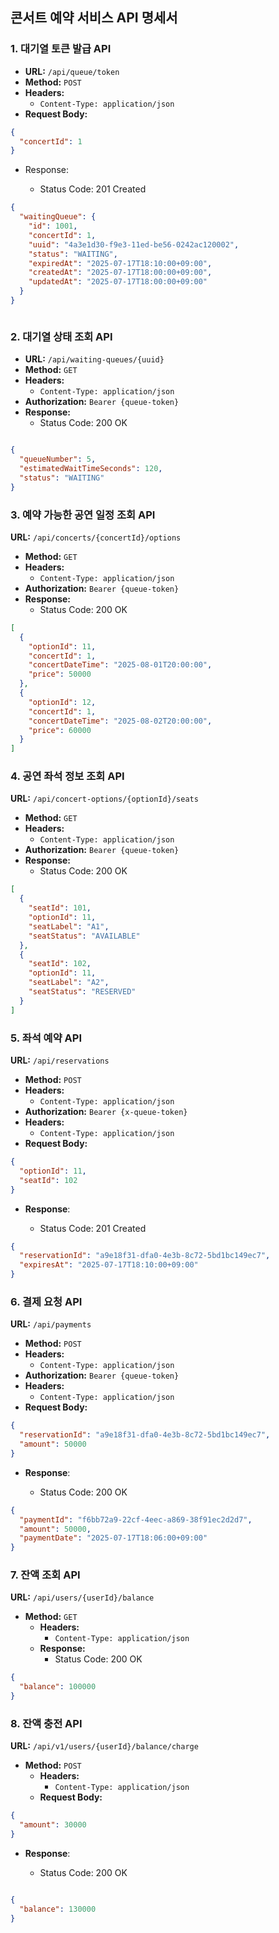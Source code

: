 ## 콘서트 예약 서비스 API 명세서

### 1. 대기열 토큰 발급 API

- **URL:** `/api/queue/token`
- **Method:** `POST`
- **Headers:**
    - `Content-Type: application/json`
- **Request Body:**
```json
{
  "concertId": 1
}
```

- Response:

  - Status Code: 201 Created

```json
{
  "waitingQueue": {
    "id": 1001,
    "concertId": 1,
    "uuid": "4a3e1d30-f9e3-11ed-be56-0242ac120002",
    "status": "WAITING",
    "expiredAt": "2025-07-17T18:10:00+09:00",
    "createdAt": "2025-07-17T18:00:00+09:00",
    "updatedAt": "2025-07-17T18:00:00+09:00"
  }
}



```

### 2. 대기열 상태 조회 API

- **URL:** `/api/waiting-queues/{uuid}`
- **Method:** `GET`
- **Headers:**
    - `Content-Type: application/json`
- **Authorization:** `Bearer {queue-token}`
- **Response:**
  - Status Code: 200 OK

```json

{
  "queueNumber": 5,
  "estimatedWaitTimeSeconds": 120,
  "status": "WAITING"
}
```


### 3. 예약 가능한 공연 일정 조회 API
**URL:** `/api/concerts/{concertId}/options`
- **Method:** `GET`
- **Headers:**
    - `Content-Type: application/json`
- **Authorization:** `Bearer {queue-token}`
- **Response:**
    - Status Code: 200 OK

```json
[
  {
    "optionId": 11,
    "concertId": 1,
    "concertDateTime": "2025-08-01T20:00:00",
    "price": 50000
  },
  {
    "optionId": 12,
    "concertId": 1,
    "concertDateTime": "2025-08-02T20:00:00",
    "price": 60000
  }
]
```

### 4. 공연 좌석 정보 조회 API

**URL:** `/api/concert-options/{optionId}/seats`
- **Method:** `GET`
- **Headers:**
    - `Content-Type: application/json`
- **Authorization:** `Bearer {queue-token}`
- **Response:**
    - Status Code: 200 OK

```json
[
  {
    "seatId": 101,
    "optionId": 11,
    "seatLabel": "A1",
    "seatStatus": "AVAILABLE"
  },
  {
    "seatId": 102,
    "optionId": 11,
    "seatLabel": "A2",
    "seatStatus": "RESERVED"
  }
]
```

### 5. 좌석 예약 API

**URL:** `/api/reservations`
- **Method:** `POST`
- **Headers:**
    - `Content-Type: application/json`
- **Authorization:** `Bearer {x-queue-token}`
- **Headers:**
    - `Content-Type: application/json`
- **Request Body:**
```json
{
  "optionId": 11,
  "seatId": 102
}
```

- **Response**:

    - Status Code: 201 Created

```json
{
  "reservationId": "a9e18f31-dfa0-4e3b-8c72-5bd1bc149ec7",
  "expiresAt": "2025-07-17T18:10:00+09:00"
}
```

### 6. 결제 요청 API
**URL:** `/api/payments`
- **Method:** `POST`
- **Headers:**
    - `Content-Type: application/json`
- **Authorization:** `Bearer {queue-token}`
- **Headers:**
    - `Content-Type: application/json`
- **Request Body:**
```json
{
  "reservationId": "a9e18f31-dfa0-4e3b-8c72-5bd1bc149ec7",
  "amount": 50000
}
```
- **Response**:

    - Status Code: 200 OK

```json
{
  "paymentId": "f6bb72a9-22cf-4eec-a869-38f91ec2d2d7",
  "amount": 50000,
  "paymentDate": "2025-07-17T18:06:00+09:00"
}
```

### 7. 잔액 조회 API
**URL:** `/api/users/{userId}/balance`
- **Method:** `GET`
  - **Headers:**
      - `Content-Type: application/json`
  - **Response:**
      - Status Code: 200 OK

```json
{
  "balance": 100000
}
```


### 8. 잔액 충전 API
**URL:** `/api/v1/users/{userId}/balance/charge`
- **Method:** `POST`
  - **Headers:**
      - `Content-Type: application/json`
  - **Request Body:**
```json
{
  "amount": 30000
}
```

- **Response**:

    - Status Code: 200 OK

```json

{
  "balance": 130000
}
```